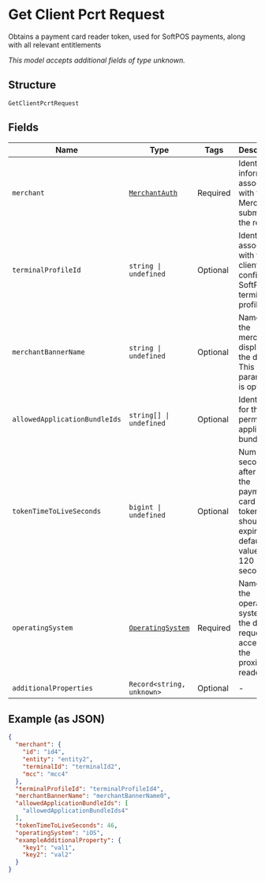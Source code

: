 
# Get Client Pcrt Request

Obtains a payment card reader token, used for SoftPOS payments, along with all relevant entitlements

*This model accepts additional fields of type unknown.*

## Structure

`GetClientPcrtRequest`

## Fields

| Name | Type | Tags | Description |
|  --- | --- | --- | --- |
| `merchant` | [`MerchantAuth`](../../doc/models/merchant-auth.md) | Required | Identifying information associated with the Merchant submitting the request. |
| `terminalProfileId` | `string \| undefined` | Optional | Identifier associated with the client's configured SoftPOS terminal profile. |
| `merchantBannerName` | `string \| undefined` | Optional | Name of the merchant to display on the device. This parameter is optional. |
| `allowedApplicationBundleIds` | `string[] \| undefined` | Optional | Identifiers for the permitted application bundles. |
| `tokenTimeToLiveSeconds` | `bigint \| undefined` | Optional | Number of seconds after which the payment card reader token should expire. The default value is 120 seconds. |
| `operatingSystem` | [`OperatingSystem`](../../doc/models/operating-system.md) | Required | Name of the operating system of the device requesting access to the proximity reader. |
| `additionalProperties` | `Record<string, unknown>` | Optional | - |

## Example (as JSON)

```json
{
  "merchant": {
    "id": "id4",
    "entity": "entity2",
    "terminalId": "terminalId2",
    "mcc": "mcc4"
  },
  "terminalProfileId": "terminalProfileId4",
  "merchantBannerName": "merchantBannerName0",
  "allowedApplicationBundleIds": [
    "allowedApplicationBundleIds4"
  ],
  "tokenTimeToLiveSeconds": 46,
  "operatingSystem": "iOS",
  "exampleAdditionalProperty": {
    "key1": "val1",
    "key2": "val2"
  }
}
```

